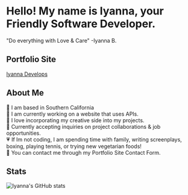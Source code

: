 # **Hello! My name is Iyanna, your Friendly Software Developer.**
"Do everything with Love & Care" -Iyanna B.

## Portfolio Site
[Iyanna Develops](https://IyannaDevelops.netlify.app)

## About Me
:cherry_blossom: I am based in Southern California  
:seedling: I am currently working on a website that uses APIs.  
:art: I love incorporating my creative side into my projects.   
:handshake: Currently accepting inquiries on project collaborations & job opportunities.  
:heartpulse: If Im not coding, I am spending time with family, writing screenplays, boxing, playing tennis, or trying new vegetarian foods!   
:email: You can contact me through my Portfolio Site Contact Form.  
## Stats 
![Iyanna's GitHub stats](https://github-readme-stats.vercel.app/api?username=IyannaB623&bg_color=FF95AE,FFC895,C9EFB7,4BE4C9&title_color=fff&text_color=fff)
<!--
**IyannaB623/IyannaB623** is a ✨ _special_ ✨ repository because its `README.md` (this file) appears on your GitHub profile.

Here are some ideas to get you started:

- 🔭 I’m currently working on ...
- 🌱 I’m currently learning ...
- 👯 I’m looking to collaborate on ...
- 🤔 I’m looking for help with ...
- 💬 Ask me about ...
- 📫 How to reach me: ...
- 😄 Pronouns: ...
- ⚡ Fun fact: ...
-->
